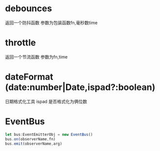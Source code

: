 # debounces
返回一个防抖函数 参数为包装函数fn,毫秒数time
# throttle 
返回一个节流函数 参数为fn,time  
# dateFormat (date:number|Date,ispad?:boolean)
日期格式化工具 ispad 是否格式化为俩位数
# EventBus 
```ts
let bus:EventEmitterObj = new EventBus()
bus.on(observerName,fn)
bus.emit(observerName,arg)
```